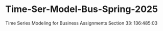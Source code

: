 # Time-Ser-Model-Bus-Spring-2025
Time Series Modeling for Business Assignments Section 33: 136:485:03
